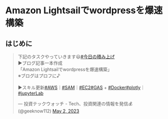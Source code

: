 <!--
title:   Amazon Lightsailでwordpressを爆速構築
tags:    AWS,Lightsail,WordPress
id:      9d95ea4437cc43ef266a
private: false
-->


# Amazon Lightsailでwordpressを爆速構築
## はじめに

<blockquote class="twitter-tweet"><p lang="ja" dir="ltr">下記のタスクやっていきます😃<a href="https://twitter.com/hashtag/%E4%BB%8A%E6%97%A5%E3%81%AE%E7%A9%8D%E3%81%BF%E4%B8%8A%E3%81%92?src=hash&amp;ref_src=twsrc%5Etfw">#今日の積み上げ</a><br>▶ブログ記事一本作成<br>「Amazon Lightsailでwordpressを爆速構築」<br>※ブログはプロフに♪<br><br>▶スキル更新<a href="https://twitter.com/hashtag/AWS?src=hash&amp;ref_src=twsrc%5Etfw">#AWS</a>｜<a href="https://twitter.com/hashtag/SAM?src=hash&amp;ref_src=twsrc%5Etfw">#SAM</a>｜<a href="https://twitter.com/hashtag/EC2?src=hash&amp;ref_src=twsrc%5Etfw">#EC2</a><a href="https://twitter.com/hashtag/GAS?src=hash&amp;ref_src=twsrc%5Etfw">#GAS</a> + <a href="https://twitter.com/hashtag/Docker?src=hash&amp;ref_src=twsrc%5Etfw">#Docker</a><a href="https://twitter.com/hashtag/plotly?src=hash&amp;ref_src=twsrc%5Etfw">#plotly</a>｜<a href="https://twitter.com/hashtag/jupyterLab?src=hash&amp;ref_src=twsrc%5Etfw">#jupyterLab</a></p>&mdash; 投資テックウォッチ - Tech、投資関連の情報を発信💰 (@geeknow112) <a href="https://twitter.com/geeknow112/status/1653200671242600449?ref_src=twsrc%5Etfw">May 2, 2023</a></blockquote> <script async src="https://platform.twitter.com/widgets.js" charset="utf-8"></script>
